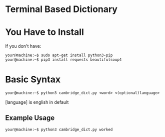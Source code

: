 # Terminal Based Dictionary
# You Have to Install 
If you don't have:
```console
your@machine:~$ sudo apt-get install python3-pip
your@machine:~$ pip3 install requests beautifulsoup4
```
# Basic Syntax
```console
your@machine:~$ python3 cambridge_dict.py <word> <(optional)language>
```
[language] is english in default
## Example Usage
```console
your@machine:~$ python3 cambridge_dict.py worked
```
